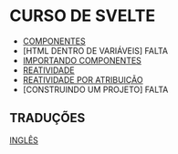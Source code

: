 # CURSO DE SVELTE

* [COMPONENTES](./folderPortuguese/Componentes.md)
* [HTML DENTRO DE VARIÁVEIS] FALTA
* [IMPORTANDO COMPONENTES](./folderPortuguese/ImportandoComponentes.md)
* [REATIVIDADE](./folderPortuguese/Reatividade.md)
* [REATIVIDADE POR ATRIBUIÇÃO](./folderPortuguese/ReatividadePorAtribuicao.md)
* [CONSTRUINDO UM PROJETO] FALTA

## TRADUÇÕES

[INGLÊS](./README.md)
